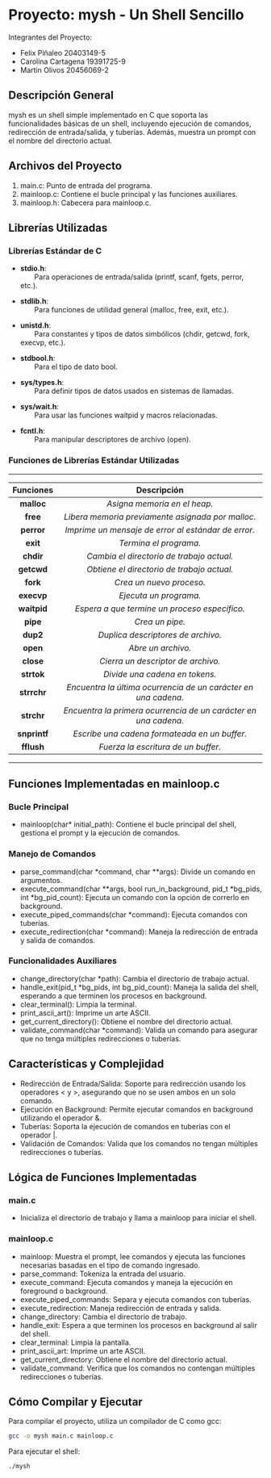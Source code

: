 # Proyecto: mysh - Un Shell Sencillo
Integrantes del Proyecto:
- Felix Piñaleo  20403149-5
- Carolina Cartagena  19391725-9
- Martin Olivos  20456069-2
## Descripción General
mysh es un shell simple implementado en C que soporta las funcionalidades básicas de un shell, incluyendo ejecución de comandos, redirección de entrada/salida, y tuberías. Además, muestra un prompt con el nombre del directorio actual.

## Archivos del Proyecto
1. main.c: Punto de entrada del programa.
2. mainloop.c: Contiene el bucle principal y las funciones auxiliares.
3. mainloop.h: Cabecera para mainloop.c.
## Librerías Utilizadas
### Librerías Estándar de C
- **stdio.h**:  
&nbsp;&nbsp;&nbsp;&nbsp;&nbsp;&nbsp;
Para operaciones de entrada/salida (printf, scanf, fgets, perror, etc.).

- **stdlib.h**:  
&nbsp;&nbsp;&nbsp;&nbsp;&nbsp;&nbsp;
Para funciones de utilidad general (malloc, free, exit, etc.).

- **unistd.h**:  
&nbsp;&nbsp;&nbsp;&nbsp;&nbsp;&nbsp;
Para constantes y tipos de datos simbólicos (chdir, getcwd, fork, execvp, etc.).

- **stdbool.h**:  
&nbsp;&nbsp;&nbsp;&nbsp;&nbsp;&nbsp;
Para el tipo de dato bool.

- **sys/types.h**:  
&nbsp;&nbsp;&nbsp;&nbsp;&nbsp;&nbsp;
 Para definir tipos de datos usados en sistemas de llamadas.

- **sys/wait.h**:  
&nbsp;&nbsp;&nbsp;&nbsp;&nbsp;&nbsp;
Para usar las funciones waitpid y macros relacionadas.

- **fcntl.h**:  
&nbsp;&nbsp;&nbsp;&nbsp;&nbsp;&nbsp;
Para manipular descriptores de archivo (open).
### Funciones de Librerías Estándar Utilizadas
___
| **Funciones** |                         **Descripción**                         |
|:-------------:|:---------------------------------------------------------------:|
| **malloc**    |                   _Asigna memoria en el heap._                  |
| **free**      |        _Libera memoria previamente asignada por malloc._        |
| **perror**    |       _Imprime un mensaje de error al estándar de error._       |
| **exit**      |                      _Termina el programa._                     |
| **chdir**     |            _Cambia el directorio de trabajo actual._            |
| **getcwd**    |            _Obtiene el directorio de trabajo actual._           |
| **fork**      |                     _Crea un nuevo proceso._                    |
| **execvp**    |                      _Ejecuta un programa._                     |
| **waitpid**   |          _Espera a que termine un proceso específico._          |
| **pipe**      |                         _Crea un pipe._                         |
| **dup2**      |                _Duplica descriptores de archivo._               |
| **open**      |                        _Abre un archivo._                       |
| **close**     |                _Cierra un descriptor de archivo._               |
| **strtok**    |                  _Divide una cadena en tokens._                 |
| **strrchr**   |  _Encuentra la última ocurrencia de un carácter en una cadena._ |
| **strchr**    | _Encuentra la primera ocurrencia de un carácter en una cadena._ |
| **snprintf**  |          _Escribe una cadena formateada en un buffer._          |
| **fflush**    |               _Fuerza la escritura de un buffer._               |
___
## Funciones Implementadas en mainloop.c
### Bucle Principal
- mainloop(char* initial_path): Contiene el bucle principal del shell, gestiona el prompt y la ejecución de comandos.
### Manejo de Comandos
- parse_command(char *command, char **args): Divide un comando en argumentos.
- execute_command(char **args, bool run_in_background, pid_t *bg_pids, int *bg_pid_count): Ejecuta un comando con la opción de correrlo en background.
- execute_piped_commands(char *command): Ejecuta comandos con tuberías.
- execute_redirection(char *command): Maneja la redirección de entrada y salida de comandos.
### Funcionalidades Auxiliares
- change_directory(char *path): Cambia el directorio de trabajo actual.
- handle_exit(pid_t *bg_pids, int bg_pid_count): Maneja la salida del shell, esperando a que terminen los procesos en background.
- clear_terminal(): Limpia la terminal.
- print_ascii_art(): Imprime un arte ASCII.
- get_current_directory(): Obtiene el nombre del directorio actual.
- validate_command(char *command): Valida un comando para asegurar que no tenga múltiples redirecciones o tuberías.
## Características y Complejidad
* Redirección de Entrada/Salida: Soporte para redirección usando los operadores < y >, asegurando que no se usen ambos en un solo comando.
* Ejecución en Background: Permite ejecutar comandos en background utilizando el operador &.
* Tuberías: Soporta la ejecución de comandos en tuberías con el operador |.
* Validación de Comandos: Valida que los comandos no tengan múltiples redirecciones o tuberías.
## Lógica de Funciones Implementadas
### main.c
* Inicializa el directorio de trabajo y llama a mainloop para iniciar el shell.
### mainloop.c
* mainloop: Muestra el prompt, lee comandos y ejecuta las funciones necesarias basadas en el tipo de comando ingresado.
* parse_command: Tokeniza la entrada del usuario.
* execute_command: Ejecuta comandos y maneja la ejecución en foreground o background.
* execute_piped_commands: Separa y ejecuta comandos con tuberías.
* execute_redirection: Maneja redirección de entrada y salida.
* change_directory: Cambia el directorio de trabajo.
* handle_exit: Espera a que terminen los procesos en background al salir del shell.
* clear_terminal: Limpia la pantalla.
* print_ascii_art: Imprime un arte ASCII.
* get_current_directory: Obtiene el nombre del directorio actual.
* validate_command: Verifica que los comandos no contengan múltiples redirecciones o tuberías.
## Cómo Compilar y Ejecutar

Para compilar el proyecto, utiliza un compilador de C como gcc:

~~~sh
gcc -o mysh main.c mainloop.c
~~~
Para ejecutar el shell:
~~~sh
./mysh
~~~